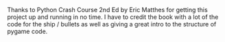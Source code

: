 Thanks to Python Crash Course 2nd Ed by Eric Matthes for getting this project up and running in no time. I have to credit the book with a lot of the code for the ship / bullets as well as giving a great intro to the structure of pygame code.
